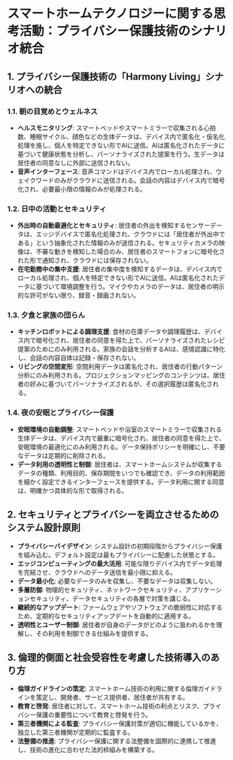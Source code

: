 # スマートホームテクノロジーに関する思考活動：プライバシー保護技術のシナリオ統合

## 1. プライバシー保護技術の「Harmony Living」シナリオへの統合

### 1.1. 朝の目覚めとウェルネス
- **ヘルスモニタリング**: スマートベッドやスマートミラーで収集される心拍数、睡眠サイクル、顔色などの生体データは、デバイス内で匿名化・仮名化処理を施し、個人を特定できない形でAIに送信。AIは匿名化されたデータに基づいて健康状態を分析し、パーソナライズされた提案を行う。生データは居住者の同意なしに外部に送信されない。
- **音声インターフェース**: 音声コマンドはデバイス内でローカル処理され、ウェイクワードのみがクラウドに送信される。会話の内容はデバイス内で暗号化され、必要最小限の情報のみが処理される。

### 1.2. 日中の活動とセキュリティ
- **外出時の自動最適化とセキュリティ**: 居住者の外出を検知するセンサーデータは、エッジデバイスで匿名化処理され、クラウドには「居住者が外出中である」という抽象化された情報のみが送信される。セキュリティカメラの映像は、不審な動きを検知した場合のみ、居住者のスマートフォンに暗号化された形で通知され、クラウドには保存されない。
- **在宅勤務中の集中支援**: 居住者の集中度を検知するデータは、デバイス内でローカル処理され、個人を特定できない形でAIに送信。AIは匿名化されたデータに基づいて環境調整を行う。マイクやカメラのデータは、居住者の明示的な許可がない限り、録音・録画されない。

### 1.3. 夕食と家族の団らん
- **キッチンロボットによる調理支援**: 食材の在庫データや調理履歴は、デバイス内で暗号化され、居住者の同意を得た上で、パーソナライズされたレシピ提案のためにのみ利用される。家族の会話を分析するAIは、感情認識に特化し、会話の内容自体は記録・保存されない。
- **リビングの空間変形**: 空間利用データは匿名化され、居住者の行動パターン分析にのみ利用される。プロジェクションマッピングのコンテンツは、居住者の好みに基づいてパーソナライズされるが、その選択履歴は匿名化される。

### 1.4. 夜の安眠とプライバシー保護
- **安眠環境の自動調整**: スマートベッドや浴室のスマートミラーで収集される生体データは、デバイス内で厳重に暗号化され、居住者の同意を得た上で、安眠環境の最適化にのみ利用される。データ保持ポリシーを明確にし、不要なデータは定期的に削除される。
- **データ利用の透明性と制御**: 居住者は、スマートホームシステムが収集するデータの種類、利用目的、保存期間をいつでも確認でき、データの利用範囲を細かく設定できるインターフェースを提供する。データ利用に関する同意は、明確かつ具体的な形で取得される。

## 2. セキュリティとプライバシーを両立させるためのシステム設計原則

- **プライバシーバイデザイン**: システム設計の初期段階からプライバシー保護を組み込む。デフォルト設定は最もプライバシーに配慮した状態とする。
- **エッジコンピューティングの最大活用**: 可能な限りデバイス内でデータ処理を完結させ、クラウドへのデータ送信を最小限に抑える。
- **データ最小化**: 必要なデータのみを収集し、不要なデータは収集しない。
- **多層防御**: 物理的セキュリティ、ネットワークセキュリティ、アプリケーションセキュリティ、データセキュリティの各層で対策を講じる。
- **継続的なアップデート**: ファームウェアやソフトウェアの脆弱性に対応するため、定期的なセキュリティアップデートを自動的に適用する。
- **透明性とユーザー制御**: 居住者が自身のデータがどのように扱われるかを理解し、その利用を制御できる仕組みを提供する。

## 3. 倫理的側面と社会受容性を考慮した技術導入のあり方

- **倫理ガイドラインの策定**: スマートホーム技術の利用に関する倫理ガイドラインを策定し、開発者、サービス提供者、居住者が共有する。
- **教育と啓発**: 居住者に対して、スマートホーム技術の利点とリスク、プライバシー保護の重要性について教育と啓発を行う。
- **第三者機関による監査**: プライバシー保護対策が適切に機能しているかを、独立した第三者機関が定期的に監査する。
- **法整備の推進**: プライバシー保護に関する法整備を国際的に連携して推進し、技術の進化に合わせた法的枠組みを構築する。